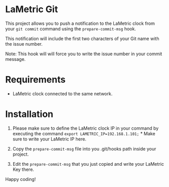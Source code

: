 # LaMetric Git

This project allows you to push a notification to the LaMetric clock from your `git commit` command using the `prepare-commit-msg` hook.

This notification will include the first two characters of your Git name with the issue number.

Note: This hook will will force you to write the issue number in your commit message.

# Requirements

- LaMetric clock connected to the same network.

# Installation

1. Please make sure to define the LaMetric clock IP in your command by executing the command `export LAMETRIC_IP=192.168.1.101;` * Make sure to write your LaMetric IP here.

2. Copy the `prepare-commit-msg` file into you .git/hooks path inside your project.

3. Edit the `prepare-commit-msg` that you just copied and write your LaMetric Key there.

Happy coding!
